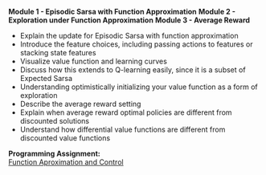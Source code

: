 **Module 1 - Episodic Sarsa with Function Approximation**
**Module 2 - Exploration under Function Approximation**
**Module 3 - Average Reward**

- Explain the update for Episodic Sarsa with function approximation
- Introduce the feature choices, including passing actions to features or stacking state features
- Visualize value function and learning curves
- Discuss how this extends to Q-learning easily, since it is a subset of Expected Sarsa
- Understanding optimistically initializing your value function as a form of exploration
- Describe the average reward setting
- Explain when average reward optimal policies are different from discounted solutions
- Understand how differential value functions are different from discounted value functions

**Programming Assignment:**     
[Function Aproximation and Control](https://github.com/bhunkeler/DataScienceCoursera/tree/master/Reinforcement_Learning%20-%20University%20of%20Alberta/003_Prediction_and_Control_with_Function_Approximation/week_3/assignment)
